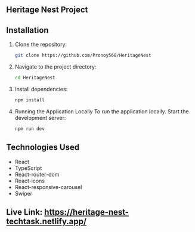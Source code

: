## Heritage Nest Project

## Installation

1. Clone the repository:

   ```bash
   git clone https://github.com/Pronoy568/HeritageNest
   ```

2. Navigate to the project directory:

   ```bash
   cd HeritageNest
   ```

3. Install dependencies:

   ```bash
   npm install
   ```

4. Running the Application Locally To run the application locally. Start the development server:

   ```bash
   npm run dev
   ```

## Technologies Used

- React
- TypeScript
- React-router-dom
- React-icons
- React-responsive-carousel
- Swiper

## Live Link: https://heritage-nest-techtask.netlify.app/
